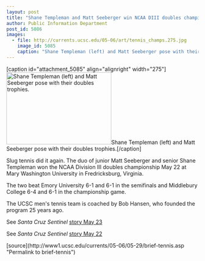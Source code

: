 ```yaml
---
layout: post
title: "Shane Templeman and Matt Seeberger win NCAA DIII doubles championship"
author: Public Information Department
post_id: 5086
images:
  - file: http://currents.ucsc.edu/05-06/art/tennis_champs.275.jpg
    image_id: 5085
    caption: "Shane Templeman (left) and Matt Seeberger pose with their doubles trophies."
---
```


[caption id="attachment_5085" align="alignright" width="275"]<a href="http://localhost/mysite/wp-content/uploads/2006/05/tennis_champs.275.jpg"><img class="size-full wp-image-5085" src="http://localhost/mysite/wp-content/uploads/2006/05/tennis_champs.275.jpg" alt="Shane Templeman (left) and Matt Seeberger pose with their doubles trophies." width="275" height="189" /></a>Shane Templeman (left) and Matt Seeberger pose with their doubles trophies.[/caption]
<a name="content" id="content"></a>
<p>
  Slug tennis did it again. The duo of junior Matt Seeberger and senior Shane Templeman won the NCAA Division III doubles championship May 22 at Mary Washington University in Fredricksburg, Virginia.
</p>
<p>
  The two beat Emory University 6-1 and 6-1 in the semifinals and Middlebury College 6-4 and 6-1 in the championship game.
</p>
<p>
  The UCSC men's tennis team is coached by Bob Hansen, who founded the program 25 years ago.
</p>
<p>
  See <i>Santa Cruz Sentinel</i> <a href="http://www.santacruzsentinel.com/archive/2006/May/23/sport/stories/01sport.htm">story May 23</a>
</p>
<p>
  See <i>Santa Cruz Sentinel</i> <a href="http://www.santacruzsentinel.com/archive/2006/May/22/sport/stories/04sport.htm">story May 22</a>
</p>
[source](http://www1.ucsc.edu/currents/05-06/05-29/brief-tennis.asp "Permalink to brief-tennis")
